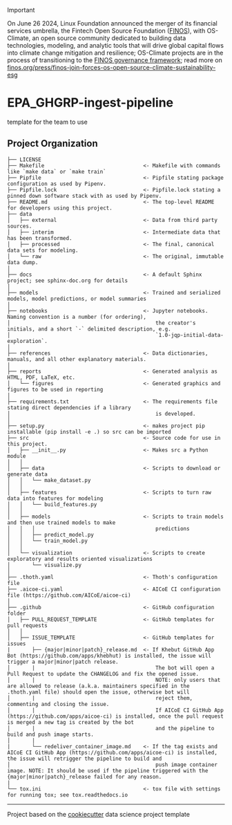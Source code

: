 > [!IMPORTANT]
> On June 26 2024, Linux Foundation announced the merger of its financial services umbrella, the Fintech Open Source Foundation ([FINOS](https://finos.org)), with OS-Climate, an open source community dedicated to building data technologies, modeling, and analytic tools that will drive global capital flows into climate change mitigation and resilience; OS-Climate projects are in the process of transitioning to the [FINOS governance framework](https://community.finos.org/docs/governance); read more on [finos.org/press/finos-join-forces-os-open-source-climate-sustainability-esg](https://finos.org/press/finos-join-forces-os-open-source-climate-sustainability-esg)

# EPA_GHGRP-ingest-pipeline

template for the team to use

## Project Organization

    ├── LICENSE
    ├── Makefile                                <- Makefile with commands like `make data` or `make train`
    ├── Pipfile                                 <- Pipfile stating package configuration as used by Pipenv.
    ├── Pipfile.lock                            <- Pipfile.lock stating a pinned down software stack with as used by Pipenv.
    ├── README.md                               <- The top-level README for developers using this project.
    ├── data
    │   ├── external                            <- Data from third party sources.
    │   ├── interim                             <- Intermediate data that has been transformed.
    │   ├── processed                           <- The final, canonical data sets for modeling.
    │   └── raw                                 <- The original, immutable data dump.
    │
    ├── docs                                    <- A default Sphinx project; see sphinx-doc.org for details
    │
    ├── models                                  <- Trained and serialized models, model predictions, or model summaries
    │
    ├── notebooks                               <- Jupyter notebooks. Naming convention is a number (for ordering),
    │                                               the creator's initials, and a short `-` delimited description, e.g.
    │                                               `1.0-jqp-initial-data-exploration`.
    │
    ├── references                              <- Data dictionaries, manuals, and all other explanatory materials.
    │
    ├── reports                                 <- Generated analysis as HTML, PDF, LaTeX, etc.
    │   └── figures                             <- Generated graphics and figures to be used in reporting
    │
    ├── requirements.txt                        <- The requirements file stating direct dependencies if a library
    │                                               is developed.
    │
    ├── setup.py                                <- makes project pip installable (pip install -e .) so src can be imported
    ├── src                                     <- Source code for use in this project.
    │   ├── __init__.py                         <- Makes src a Python module
    │   │
    │   ├── data                                <- Scripts to download or generate data
    │   │   └── make_dataset.py
    │   │
    │   ├── features                            <- Scripts to turn raw data into features for modeling
    │   │   └── build_features.py
    │   │
    │   ├── models                              <- Scripts to train models and then use trained models to make
    │   │   │                                       predictions
    │   │   ├── predict_model.py
    │   │   └── train_model.py
    │   │
    │   └── visualization                       <- Scripts to create exploratory and results oriented visualizations
    │       └── visualize.py
    │
    ├── .thoth.yaml                             <- Thoth's configuration file
    ├── .aicoe-ci.yaml                          <- AICoE CI configuration file (https://github.com/AICoE/aicoe-ci)
    │
    ├── .github                                 <- GitHub configuration folder
    │   ├── PULL_REQUEST_TEMPLATE               <- GitHub templates for pull requests
    │   │
    │   ├── ISSUE_TEMPLATE                      <- GitHub templates for issues
    |       ├── {major|minor|patch}_release.md  <- If Khebut GitHub App Bot (https://github.com/apps/khebhut) is installed, the issue will trigger a major|minor|patch release.
    │       |                                       The bot will open a Pull Request to update the CHANGELOG and fix the opened issue.
    │       |                                       NOTE: only users that are allowed to release (a.k.a. maintainers specified in the .thoth.yaml file) should open the issue, otherwise bot will
    │       |                                       reject them, commenting and closing the issue.
    │       |                                       If AICoE CI GitHub App (https://github.com/apps/aicoe-ci) is installed, once the pull request is merged a new tag is created by the bot
    │       |                                       and the pipeline to build and push image starts.
    │       |
    |       └── redeliver_container_image.md    <- If the tag exists and AICoE CI GitHub App (https://github.com/apps/aicoe-ci) is installed, the issue will retrigger the pipeline to build and
    │                                               push image container image. NOTE: It should be used if the pipeline triggered with the {major|minor|patch}_release failed for any reason.
    |
    └── tox.ini                                 <- tox file with settings for running tox; see tox.readthedocs.io

---

Project based on the [cookiecutter](https://drivendata.github.io/cookiecutter-data-science/) data science project template
